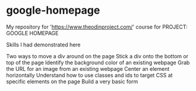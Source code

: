 # google-homepage
My repository for 'https://www.theodinproject.com/' course for PROJECT: GOOGLE HOMEPAGE

Skills I had demonstrated here

Two ways to move a div around on the page
Stick a div onto the bottom or top of the page
Identify the background color of an existing webpage
Grab the URL for an image from an existing webpage
Center an element horizontally
Understand how to use classes and ids to target CSS at specific elements on the page
Build a very basic form 